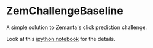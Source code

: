 # ZemChallengeBaseline
A simple solution to Zemanta's click prediction challenge.

Look at this [ipython notebook](https://github.com/lorserker/ZemChallengeBaseline/blob/master/Zemanta%20Click%20Prediction%20Challenge%20-%20Baseline%20Solution.ipynb) for the details.
